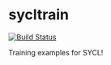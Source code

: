 # sycltrain

[![Build Status](https://travis-ci.org/alcf-perfengr/sycltrain.svg?branch=master)](https://travis-ci.org/alcf-perfengr/sycltrain)

Training examples for SYCL!
